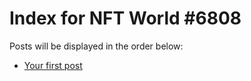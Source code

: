 # Index for NFT World #6808
Posts will be displayed in the order below:

- [Your first post](./001-first.md)


